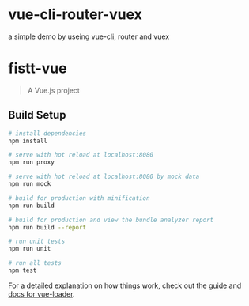 # vue-cli-router-vuex
a simple demo by useing vue-cli, router and vuex

# fistt-vue

> A Vue.js project

## Build Setup

``` bash
# install dependencies
npm install

# serve with hot reload at localhost:8080
npm run proxy

# serve with hot reload at localhost:8080 by mock data
npm run mock

# build for production with minification
npm run build

# build for production and view the bundle analyzer report
npm run build --report

# run unit tests
npm run unit

# run all tests
npm test
```

For a detailed explanation on how things work, check out the [guide](http://vuejs-templates.github.io/webpack/) and [docs for vue-loader](http://vuejs.github.io/vue-loader).

